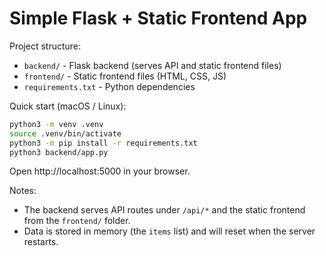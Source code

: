 # Simple Flask + Static Frontend App

Project structure:

- `backend/` - Flask backend (serves API and static frontend files)
- `frontend/` - Static frontend files (HTML, CSS, JS)
- `requirements.txt` - Python dependencies

Quick start (macOS / Linux):

```bash
python3 -m venv .venv
source .venv/bin/activate
python3 -m pip install -r requirements.txt
python3 backend/app.py
```

Open http://localhost:5000 in your browser.

Notes:
- The backend serves API routes under `/api/*` and the static frontend from the `frontend/` folder.
- Data is stored in memory (the `items` list) and will reset when the server restarts.


